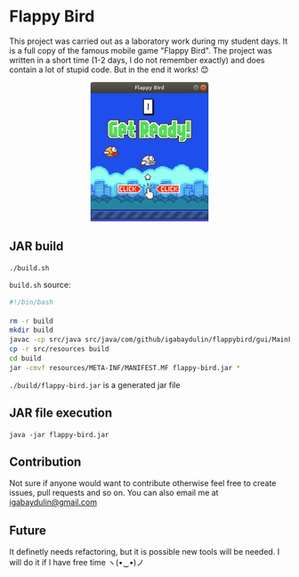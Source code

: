 # Flappy Bird
This project was carried out as a laboratory work during my student days. It is a full copy of the famous mobile game "Flappy Bird". The project was written in a short time (1-2 days, I do not remember exactly) and does contain a lot of stupid code. But in the end it works! 😊

<p align="center">
  <img src="https://github.com/igabaydulin/flappy-bird/blob/master/resources/main-screenshot.png" height="250">
</p>

## JAR build
```
./build.sh
```

`build.sh` source:
```bash
#!/bin/bash

rm -r build
mkdir build
javac -cp src/java src/java/com/github/igabaydulin/flappybird/gui/MainFrame.java -d build
cp -r src/resources build
cd build
jar -cmvf resources/META-INF/MANIFEST.MF flappy-bird.jar *
```

`./build/flappy-bird.jar` is a generated jar file

## JAR file execution
```
java -jar flappy-bird.jar
```

## Contribution
Not sure if anyone would want to contribute otherwise feel free to create issues, pull requests and so on. You can also email me at igabaydulin@gmail.com

## Future
It definetly needs refactoring, but it is possible new tools will be needed. I will do it if I have free time ヽ(•‿•)ノ
